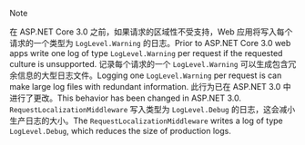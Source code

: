 > [!NOTE]
> <span data-ttu-id="72abf-101">在 ASP.NET Core 3.0 之前，如果请求的区域性不受支持，Web 应用将写入每个请求的一个类型为 `LogLevel.Warning` 的日志。</span><span class="sxs-lookup"><span data-stu-id="72abf-101">Prior to ASP.NET Core 3.0 web apps write one log of type `LogLevel.Warning` per request if the requested culture is unsupported.</span></span> <span data-ttu-id="72abf-102">记录每个请求的一个 `LogLevel.Warning` 可以生成包含冗余信息的大型日志文件。</span><span class="sxs-lookup"><span data-stu-id="72abf-102">Logging one `LogLevel.Warning` per request is can make large log files with redundant information.</span></span> <span data-ttu-id="72abf-103">此行为已在 ASP.NET 3.0 中进行了更改。</span><span class="sxs-lookup"><span data-stu-id="72abf-103">This behavior has been changed in ASP.NET 3.0.</span></span> <span data-ttu-id="72abf-104">`RequestLocalizationMiddleware` 写入类型为 `LogLevel.Debug` 的日志，这会减小生产日志的大小。</span><span class="sxs-lookup"><span data-stu-id="72abf-104">The `RequestLocalizationMiddleware` writes a log of type `LogLevel.Debug`, which reduces the size of production logs.</span></span>